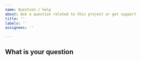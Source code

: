 ```yaml
---
name: Question / help
about: Ask a question related to this project or get support
title: ''
labels: ''
assignees: ''

---
```


<!--
Thanks for coming here to ask a question. :)

Before asking your question, please make sure you have:

1. Visited the discussions page (https://github.com/coin-or/pulp/discussions). This is the official way of asking for help.
2. Visited the pulp's google group archive (https://groups.google.com/forum/#!forum/pulp-or-discuss).

-->

What is your question
-----------------------